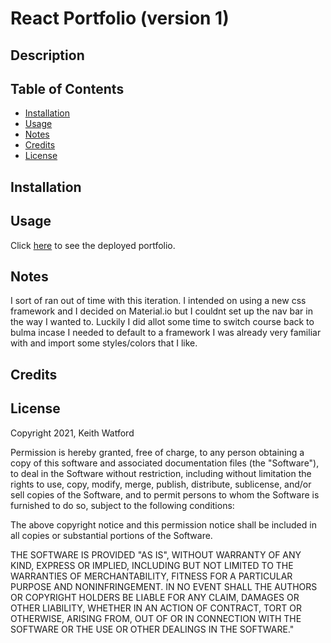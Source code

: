 # React Portfolio (version 1)

## Description


## Table of Contents
- [Installation](#installation)
- [Usage](#usage)
- [Notes](#notes)
- [Credits](#credits)
- [License](#license)

## Installation


## Usage
Click <a href="!!!!!!!!" target="_blank">here</a> to see the deployed portfolio. 

## Notes
I sort of ran out of time with this iteration. I intended on using a new css framework and I decided on Material.io but I couldnt set up the nav bar in the way I wanted to. Luckily I did allot some time to switch course back to bulma incase I needed to default to a framework I was already very familiar with and import some styles/colors that I like. 

## Credits


## License
Copyright 2021, Keith Watford

Permission is hereby granted, free of charge, to any person obtaining a copy of this software and associated documentation files (the "Software"), to deal in the Software without restriction, including without limitation the rights to use, copy, modify, merge, publish, distribute, sublicense, and/or sell copies of the Software, and to permit persons to whom the Software is furnished to do so, subject to the following conditions:

The above copyright notice and this permission notice shall be included in all copies or substantial portions of the Software.

THE SOFTWARE IS PROVIDED "AS IS", WITHOUT WARRANTY OF ANY KIND, EXPRESS OR IMPLIED, INCLUDING BUT NOT LIMITED TO THE WARRANTIES OF MERCHANTABILITY, FITNESS FOR A PARTICULAR PURPOSE AND NONINFRINGEMENT. IN NO EVENT SHALL THE AUTHORS OR COPYRIGHT HOLDERS BE LIABLE FOR ANY CLAIM, DAMAGES OR OTHER LIABILITY, WHETHER IN AN ACTION OF CONTRACT, TORT OR OTHERWISE, ARISING FROM, OUT OF OR IN CONNECTION WITH THE SOFTWARE OR THE USE OR OTHER DEALINGS IN THE SOFTWARE." 